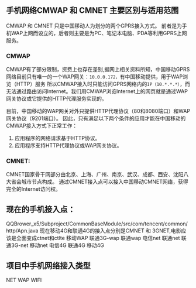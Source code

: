 ## 手机网络CMWAP 和 CMNET 主要区别与适用范围


CMWAP 和 CMNET 只是中国移动人为划分的两个GPRS接入方式。
前者是为手机WAP上网而设立的，后者则主要是为PC、笔记本电脑、PDA等利用GPRS上网服务。


### CMWAP
CMWAP有了部分限制，资费上也存在差别,据网上相关资料所知，中国移动GPRS网络目前只有唯一的一个WAP网关：`10.0.0.172，`有中国移动提供，用于WAP浏览（HTTP）服务
所以CMWAP接入时只能访问GPRS网络内的`IP（10.*.*.*）`，而无法通过路由访问Internet。我们用CMWAP浏览Internet上的网页就是通过WAP网关协议或它提供的HTTP代理服务实现的。


目前，中国移动的WAP网关对外只提供HTTP代理协议（80和8080端口）和WAP网关协议（9201端口）。
因此，只有满足以下两个条件的应用才能在中国移动的CMWAP接入方式下正常工作：
1. 应用程序的网络请求基于HTTP协议。
2. 应用程序支持HTTP代理协议或WAP网关协议。

### CMNET:
CMNET国家骨干网部分由北京、上海、广州、南京、武汉、成都、西安、沈阳八大省会城市节点构成。
通过CMNET接入点可以接入中国移动CMNET网络，获得完全的Internet访问权。






## 现在的手机接入点：
QQBrower_x5/Subproject/CommonBaseModule/src/com/tencent/common/http/Apn.java
现在移动4G和联通4G的接入点分别是CMNET 和 3GNET,电影应该是全面变成ctnet和ctlte
移动WAP
联通3G-wap
联通wap
电信net
联通net
联通3G-net
移动net
电信4G
联通4G
移动4G


## 项目中手机网络接入类型
NET WAP WIFI
